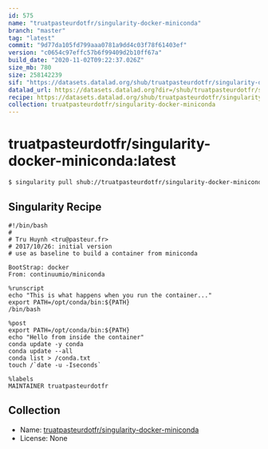 ```yaml
---
id: 575
name: "truatpasteurdotfr/singularity-docker-miniconda"
branch: "master"
tag: "latest"
commit: "9d77da105fd799aaa0781a9dd4c03f78f61403ef"
version: "c0654c97effc57b6f99409d2b10ff67a"
build_date: "2020-11-02T09:22:37.026Z"
size_mb: 780
size: 258142239
sif: "https://datasets.datalad.org/shub/truatpasteurdotfr/singularity-docker-miniconda/latest/2020-11-02-9d77da10-c0654c97/c0654c97effc57b6f99409d2b10ff67a.simg"
datalad_url: https://datasets.datalad.org?dir=/shub/truatpasteurdotfr/singularity-docker-miniconda/latest/2020-11-02-9d77da10-c0654c97/
recipe: https://datasets.datalad.org/shub/truatpasteurdotfr/singularity-docker-miniconda/latest/2020-11-02-9d77da10-c0654c97/Singularity
collection: truatpasteurdotfr/singularity-docker-miniconda
---
```


# truatpasteurdotfr/singularity-docker-miniconda:latest

```bash
$ singularity pull shub://truatpasteurdotfr/singularity-docker-miniconda:latest
```

## Singularity Recipe

```singularity
#!/bin/bash
# 
# Tru Huynh <tru@pasteur.fr>
# 2017/10/26: initial version
# use as baseline to build a container from miniconda

BootStrap: docker
From: continuumio/miniconda

%runscript
echo "This is what happens when you run the container..."
export PATH=/opt/conda/bin:${PATH}
/bin/bash

%post
export PATH=/opt/conda/bin:${PATH}
echo "Hello from inside the container"
conda update -y conda
conda update --all
conda list > /conda.txt
touch /`date -u -Iseconds`

%labels
MAINTAINER truatpasteurdotfr
```

## Collection

 - Name: [truatpasteurdotfr/singularity-docker-miniconda](https://github.com/truatpasteurdotfr/singularity-docker-miniconda)
 - License: None


